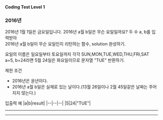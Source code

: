 __Coding Test Level 1__

### 2016년

2016년 1월 1일은 금요일입니다. 2016년 a월 b일은 무슨 요일일까요? 두 수 a, b를 입력받아<br>
2016년 a월 b일이 무슨 요일인지 리턴하는 함수, solution 완성하기.

요일의 이름은 일요일부터 토요일까지 각각 SUN,MON,TUE,WED,THU,FRI,SAT<br>
a=5, b=24라면 5월 24일은 화요일이므로 문자열 "TUE" 반환하기.

제한 조건
- 2016년은 윤년이다.
- 2016년 a월 b일은 실제로 있는 날이다.(13월 26일이나 2월 45일같은 날짜는 주어지지 않는다.)

입출력 예
|a|b|result|
|--|--|--|
|5|24|"TUE"|

---



---

